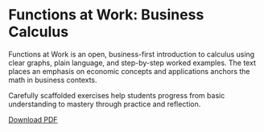 # Functions at Work: Business Calculus

Functions at Work is an open, business-first introduction to calculus using clear graphs, plain language, and step-by-step worked examples.  The text places an emphasis on economic concepts and applications anchors the math in business contexts.

Carefully scaffolded exercises help students progress from basic understanding to mastery through practice and reflection.  

[Download PDF](functions-at-work.pdf)

